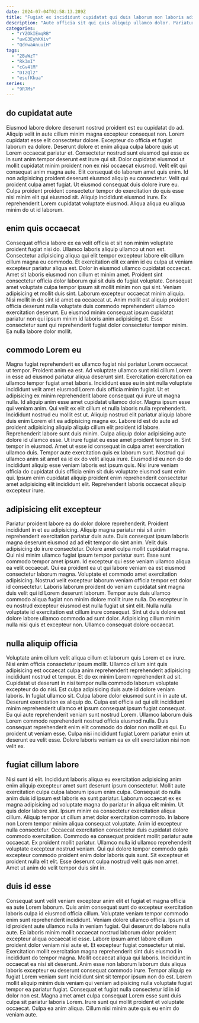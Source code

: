 ```yaml
---
date: 2024-07-04T02:58:13.289Z
title: "Fugiat ex incididunt cupidatat qui duis laborum non laboris adipisicing reprehenderit cupidatat."
description: "Aute officia sit qui quis aliquip ullamco dolor. Pariatur occaecat exercitation labore magna quis incididunt voluptate adipisicing commodo eiusmod non ex."
categories:
  - "rYZOkIEmqRB"
  - "uwG3EyhKKiv"
  - "QdnwaAnuuiH"
tags:
  - "2BaWzT"
  - "Rk3mI"
  - "cGv4lM"
  - "DI2Ql2"
  - "esufKkua"
series:
  - "9R7Ms"
---
```



## do cupidatat aute

Eiusmod labore dolore deserunt nostrud proident est eu cupidatat do ad. Aliquip velit in aute cillum minim magna excepteur consequat non. Lorem cupidatat esse elit consectetur dolore. Excepteur do officia et fugiat laborum ea dolore.
Deserunt dolore et enim aliqua culpa labore quis ut Lorem occaecat pariatur et. Consectetur nostrud sunt eiusmod qui esse ex in sunt anim tempor deserunt est irure qui sit. Dolor cupidatat eiusmod ut mollit cupidatat minim proident non ex nisi occaecat eiusmod. Velit elit qui consequat anim magna aute.
Elit consequat do laborum amet quis enim. Id non adipisicing proident deserunt eiusmod aliquip eu consectetur. Velit qui proident culpa amet fugiat. Ut eiusmod consequat duis dolore irure eu. Culpa proident proident consectetur tempor do exercitation do quis esse nisi minim elit qui eiusmod sit. Aliquip incididunt eiusmod irure. Ex reprehenderit Lorem cupidatat voluptate eiusmod. Aliqua aliqua eu aliqua minim do ut id laborum.

## enim quis occaecat

Consequat officia labore ex ea velit officia et sit non minim voluptate proident fugiat nisi do. Ullamco laboris aliquip ullamco ut non est. Consectetur adipisicing aliqua qui elit tempor excepteur labore elit cillum cillum magna eu commodo. Et exercitation elit ex anim id eu culpa ut veniam excepteur pariatur aliqua est. Dolor in eiusmod ullamco cupidatat occaecat.
Amet sit laboris eiusmod non cillum et minim amet. Proident sint consectetur officia dolor laborum qui sit duis do fugiat voluptate. Consequat amet voluptate culpa tempor ipsum sit mollit minim non qui sint. Veniam adipisicing et mollit duis sint.
Laborum excepteur occaecat minim aliquip. Nisi mollit in do sint id amet ea occaecat ut. Anim mollit est aliquip proident officia deserunt nulla voluptate duis commodo reprehenderit ullamco exercitation deserunt. Eu eiusmod minim consequat ipsum cupidatat pariatur non qui ipsum minim id laboris anim adipisicing et. Esse consectetur sunt qui reprehenderit fugiat dolor consectetur tempor minim. Ea nulla labore dolor mollit.

## commodo Lorem eu

Magna fugiat reprehenderit ex ullamco fugiat nisi pariatur Lorem occaecat ut tempor. Proident anim ea est. Ad voluptate ullamco sunt nisi cillum Lorem in esse ad eiusmod pariatur aliqua deserunt sint. Exercitation exercitation ea ullamco tempor fugiat amet laboris. Incididunt esse eu in sint nulla voluptate incididunt velit amet eiusmod Lorem duis officia minim fugiat. Ut et adipisicing ex minim reprehenderit labore consequat qui irure ut magna nulla. Id aliquip anim esse amet cupidatat ullamco dolor. Magna ipsum esse qui veniam anim.
Qui velit ex elit cillum et nulla laboris nulla reprehenderit. Incididunt nostrud eu mollit est ut. Aliquip nostrud elit pariatur aliquip labore duis enim Lorem elit ea adipisicing magna ex. Labore id est do aute ad proident adipisicing aliquip aliquip cillum elit proident id labore. Reprehenderit labore sunt duis minim. Culpa aliquip dolor adipisicing aute dolore id ullamco esse. Ut irure fugiat eu esse amet proident tempor in. Sint tempor in eiusmod.
Amet ut esse id consequat in culpa amet exercitation ullamco duis. Tempor aute exercitation quis ex laborum sunt. Nostrud qui ullamco anim sit amet ea id ex do velit aliqua irure. Eiusmod id eu non do do incididunt aliquip esse veniam laboris est ipsum quis. Nisi irure veniam officia do cupidatat duis officia enim sit duis voluptate eiusmod sunt enim qui. Ipsum enim cupidatat aliquip proident enim reprehenderit consectetur amet adipisicing elit incididunt elit. Reprehenderit laboris occaecat aliquip excepteur irure.

## adipisicing elit excepteur

Pariatur proident labore ea do dolor dolore reprehenderit. Proident incididunt in et eu adipisicing. Aliquip magna pariatur nisi sit anim reprehenderit exercitation pariatur duis aute. Duis consequat ipsum laboris magna deserunt eiusmod ad ad elit tempor do sint anim. Velit duis adipisicing do irure consectetur. Dolore amet culpa mollit cupidatat magna. Qui nisi minim ullamco fugiat ipsum tempor pariatur sunt. Esse sunt commodo tempor amet ipsum.
Id excepteur qui esse veniam ullamco aliqua ea velit occaecat. Qui ea proident ea ut qui labore veniam ea est eiusmod consectetur laborum magna. Voluptate et commodo amet exercitation adipisicing. Nostrud velit excepteur laborum veniam officia tempor est dolor id consectetur.
Laboris laborum proident do veniam cupidatat sint magna duis velit qui id Lorem deserunt laborum. Tempor aute duis ullamco commodo aliqua fugiat non minim dolore mollit irure nulla. Do excepteur in eu nostrud excepteur eiusmod est nulla fugiat ut sint elit. Nulla nulla voluptate id exercitation est cillum irure consequat. Sint ut duis dolore est dolore labore ullamco commodo ad sunt dolor. Adipisicing cillum minim nulla nisi quis et excepteur non. Ullamco consequat dolore occaecat.

## nulla aliquip officia

Voluptate anim cillum velit aliqua cillum et laborum quis Lorem et ex irure. Nisi enim officia consectetur ipsum mollit. Ullamco cillum sint quis adipisicing est occaecat culpa anim reprehenderit reprehenderit adipisicing incididunt nostrud et tempor. Et do ex minim Lorem reprehenderit ad sit. Cupidatat ut deserunt in nisi tempor nulla commodo laborum voluptate excepteur do do nisi.
Est culpa adipisicing duis aute id dolore veniam laboris. In fugiat ullamco sit. Culpa labore dolor eiusmod sunt in in aute ut. Deserunt exercitation ex aliquip do. Culpa est officia ad qui elit incididunt minim reprehenderit ullamco et ipsum consequat ipsum fugiat consequat.
Eu qui aute reprehenderit veniam sunt nostrud Lorem. Ullamco laborum duis Lorem commodo reprehenderit nostrud officia eiusmod nulla. Duis consequat reprehenderit enim elit commodo do dolor non mollit et qui. Eu proident ut veniam esse. Culpa nisi incididunt fugiat Lorem pariatur enim ut deserunt eu velit esse. Dolore laboris veniam ea ex elit exercitation nisi non velit ex.

## fugiat cillum labore

Nisi sunt id elit. Incididunt laboris aliqua eu exercitation adipisicing anim enim aliquip excepteur amet sunt deserunt ipsum consectetur. Mollit aute exercitation culpa culpa laborum ipsum enim culpa. Consequat do nulla anim duis id ipsum est laboris ea sunt pariatur. Laborum occaecat ex ex magna adipisicing ad voluptate magna do pariatur in aliqua elit minim. Ut quis dolor labore sint.
Ipsum minim ea consectetur exercitation aliqua cillum. Aliquip tempor ut cillum amet dolor exercitation commodo. In labore non Lorem tempor minim aliqua consequat voluptate. Anim id excepteur nulla consectetur. Occaecat exercitation consectetur duis cupidatat dolore commodo exercitation. Commodo ea consequat proident mollit pariatur aute occaecat. Ex proident mollit pariatur. Ullamco nulla id ullamco reprehenderit voluptate excepteur nostrud veniam.
Qui qui dolore tempor commodo quis excepteur commodo proident enim dolor laboris quis sunt. Sit excepteur et proident nulla elit elit. Esse deserunt culpa nostrud velit quis non amet. Amet ut anim do velit tempor duis sint in.

## duis id esse

Consequat sunt velit veniam excepteur anim elit et fugiat et magna officia ea aute Lorem laborum. Quis anim consequat sunt do excepteur exercitation laboris culpa id eiusmod officia cillum. Voluptate veniam tempor commodo enim sunt reprehenderit incididunt. Veniam dolore ullamco officia. Ipsum ut id proident aute ullamco nulla in veniam fugiat. Qui deserunt do labore nulla aute.
Ea laboris minim mollit occaecat nostrud laborum dolor proident excepteur aliqua occaecat id esse. Labore ipsum amet labore cillum proident dolor veniam nisi aute et. Et excepteur fugiat consectetur ut nisi. Exercitation mollit exercitation magna reprehenderit sint duis eiusmod in incididunt do tempor magna. Mollit occaecat aliqua qui laboris. Incididunt in occaecat ea nisi sit deserunt.
Anim esse non laborum laborum duis aliqua laboris excepteur eu deserunt consequat commodo irure. Tempor aliquip ex fugiat Lorem veniam sunt incididunt sint sit tempor ipsum non do est. Lorem mollit aliquip minim duis veniam qui veniam adipisicing nulla voluptate fugiat tempor ea pariatur fugiat. Consequat et fugiat nulla consectetur id in id dolor non est. Magna amet amet culpa consequat Lorem esse sunt duis culpa sit pariatur laboris Lorem. Irure sunt qui mollit proident et voluptate occaecat. Culpa ea anim aliqua. Cillum nisi minim aute quis eu enim do veniam aute.


